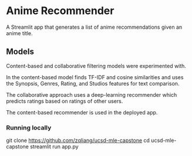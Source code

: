 # Anime Recommender

A Streamlit app that generates a list of anime recommendations given an anime title.

## Models

Content-based and collaborative filtering models were experimented with.

In the content-based model finds TF-IDF and cosine similarities and uses the 
Synopsis, Genres, Rating, and Studios features for text comparison.

The collaborative approach uses a deep-learning recommender which predicts ratings based on 
ratings of other users.

The content-based recommender is used in the deployed app.


### Running locally
git clone https://github.com/zqliang/ucsd-mle-capstone
cd ucsd-mle-capstone
streamlit run app.py